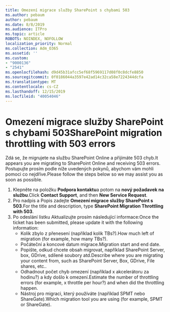 ```yaml
---
title: Omezení migrace služby SharePoint s chybami 503
ms.author: pebaum
author: pebaum
ms.date: 8/8/2019
ms.audience: ITPro
ms.topic: article
ROBOTS: NOINDEX, NOFOLLOW
localization_priority: Normal
ms.collection: Adm_O365
ms.assetid: ''
ms.custom:
- "9000136"
- "2541"
ms.openlocfilehash: d9d45b31afcc5ef68f5969117d08f0c8dcfe8850
ms.sourcegitcommit: 0f0186044a3597e42ad14c32ca58e7224344dcfa
ms.translationtype: MT
ms.contentlocale: cs-CZ
ms.lasthandoff: 12/15/2019
ms.locfileid: "40054046"
---
```

# <a name="sharepoint-migration-throttling-with-503-errors"></a><span data-ttu-id="04049-102">Omezení migrace služby SharePoint s chybami 503</span><span class="sxs-lookup"><span data-stu-id="04049-102">SharePoint migration throttling with 503 errors</span></span>

<span data-ttu-id="04049-103">Zdá se, že migrujete na službu SharePoint Online a přijímáte 503 chyb.</span><span class="sxs-lookup"><span data-stu-id="04049-103">It appears you are migrating to SharePoint Online and receiving 503 errors.</span></span> <span data-ttu-id="04049-104">Postupujte prosím podle níže uvedených pokynů, abychom vám mohli pomoci co nejdříve.</span><span class="sxs-lookup"><span data-stu-id="04049-104">Please follow the steps below so we may assist you as soon as possible.</span></span> 

1. <span data-ttu-id="04049-105">Klepněte na položku **Podpora kontaktu**a potom na **nový požadavek na službu**.</span><span class="sxs-lookup"><span data-stu-id="04049-105">Click **Contact Support**, and then **New Service Request**.</span></span>
2. <span data-ttu-id="04049-106">Pro nadpis a Popis zadejte **Omezení migrace služby SharePoint s 503**.</span><span class="sxs-lookup"><span data-stu-id="04049-106">For the title and description, type **SharePoint Migration Throttling with 503**.</span></span>
3. <span data-ttu-id="04049-107">Po odeslání lístku Aktualizujte prosím následující informace:</span><span class="sxs-lookup"><span data-stu-id="04049-107">Once the ticket has been submitted, please update it with the following information:</span></span>
    - <span data-ttu-id="04049-108">Kolik zbylo z přenesení (například kolik TBs?).</span><span class="sxs-lookup"><span data-stu-id="04049-108">How much left of migration (for example, how many TBs?).</span></span>
    - <span data-ttu-id="04049-109">Počáteční a koncové datum migrace.</span><span class="sxs-lookup"><span data-stu-id="04049-109">Migration start and end date.</span></span>
    - <span data-ttu-id="04049-110">Popište, odkud chcete obsah migrovat, například SharePoint Server, box, GDrive, sdílené soubory atd.</span><span class="sxs-lookup"><span data-stu-id="04049-110">Describe where you are migrating your content from, such as SharePoint Server, Box, GDrive, File shares, etc..</span></span>
    - <span data-ttu-id="04049-111">Odhadnout počet chyb omezení (například x akcelerátoru za hodinu?) a kdy došlo k omezení.</span><span class="sxs-lookup"><span data-stu-id="04049-111">Estimate the number of throttling errors (for example, x throttle per hour?) and when did the throttling happen.</span></span>
    - <span data-ttu-id="04049-112">Nástroj pro migraci, který používáte (například SPMT nebo ShareGate).</span><span class="sxs-lookup"><span data-stu-id="04049-112">Which migration tool you are using (for example, SPMT or ShareGate).</span></span>


